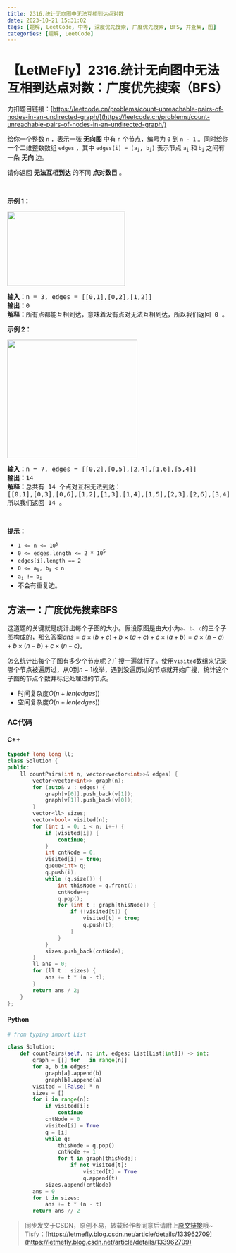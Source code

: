```yaml
---
title: 2316.统计无向图中无法互相到达点对数
date: 2023-10-21 15:31:02
tags: [题解, LeetCode, 中等, 深度优先搜索, 广度优先搜索, BFS, 并查集, 图]
categories: [题解, LeetCode]
---
```


# 【LetMeFly】2316.统计无向图中无法互相到达点对数：广度优先搜索（BFS）

力扣题目链接：[https://leetcode.cn/problems/count-unreachable-pairs-of-nodes-in-an-undirected-graph/](https://leetcode.cn/problems/count-unreachable-pairs-of-nodes-in-an-undirected-graph/)

<p>给你一个整数&nbsp;<code>n</code>&nbsp;，表示一张<strong>&nbsp;无向图</strong>&nbsp;中有 <code>n</code>&nbsp;个节点，编号为&nbsp;<code>0</code>&nbsp;到&nbsp;<code>n - 1</code>&nbsp;。同时给你一个二维整数数组&nbsp;<code>edges</code>&nbsp;，其中&nbsp;<code>edges[i] = [a<sub>i</sub>, b<sub>i</sub>]</code>&nbsp;表示节点&nbsp;<code>a<sub>i</sub></code> 和&nbsp;<code>b<sub>i</sub></code>&nbsp;之间有一条&nbsp;<strong>无向</strong>&nbsp;边。</p>

<p>请你返回 <strong>无法互相到达</strong>&nbsp;的不同 <strong>点对数目</strong>&nbsp;。</p>

<p>&nbsp;</p>

<p><strong>示例 1：</strong></p>

<p><img alt="" src="https://assets.leetcode.com/uploads/2022/05/05/tc-3.png" style="width: 267px; height: 169px;"></p>

<pre><b>输入：</b>n = 3, edges = [[0,1],[0,2],[1,2]]
<b>输出：</b>0
<b>解释：</b>所有点都能互相到达，意味着没有点对无法互相到达，所以我们返回 0 。
</pre>

<p><strong>示例 2：</strong></p>

<p><img alt="" src="https://assets.leetcode.com/uploads/2022/05/05/tc-2.png" style="width: 295px; height: 269px;"></p>

<pre><b>输入：</b>n = 7, edges = [[0,2],[0,5],[2,4],[1,6],[5,4]]
<b>输出：</b>14
<b>解释：</b>总共有 14 个点对互相无法到达：
[[0,1],[0,3],[0,6],[1,2],[1,3],[1,4],[1,5],[2,3],[2,6],[3,4],[3,5],[3,6],[4,6],[5,6]]
所以我们返回 14 。
</pre>

<p>&nbsp;</p>

<p><strong>提示：</strong></p>

<ul>
	<li><code>1 &lt;= n &lt;= 10<sup>5</sup></code></li>
	<li><code>0 &lt;= edges.length &lt;= 2 * 10<sup>5</sup></code></li>
	<li><code>edges[i].length == 2</code></li>
	<li><code>0 &lt;= a<sub>i</sub>, b<sub>i</sub> &lt; n</code></li>
	<li><code>a<sub>i</sub> != b<sub>i</sub></code></li>
	<li>不会有重复边。</li>
</ul>


    
## 方法一：广度优先搜索BFS

这道题的关键就是统计出每个子图的大小。假设原图是由大小为```a```、```b```、```c```的三个子图构成的，那么答案$ans = a\times(b + c) + b\times(a+c)+c\times(a+b) = a\times (n-a)+b\times(n-b)+c\times(n-c)$。

怎么统计出每个子图有多少个节点呢？广搜一遍就行了。使用```visited```数组来记录哪个节点被遍历过，从$0$到$n-1$枚举，遇到没遍历过的节点就开始广搜，统计这个子图的节点个数并标记处理过的节点。

+ 时间复杂度$O(n + len(edges))$
+ 空间复杂度$O(n + len(edges))$

### AC代码

#### C++

```cpp
typedef long long ll;
class Solution {
public:
    ll countPairs(int n, vector<vector<int>>& edges) {
        vector<vector<int>> graph(n);
        for (auto& v : edges) {
            graph[v[0]].push_back(v[1]);
            graph[v[1]].push_back(v[0]);
        }
        vector<ll> sizes;
        vector<bool> visited(n);
        for (int i = 0; i < n; i++) {
            if (visited[i]) {
                continue;
            }
            int cntNode = 0;
            visited[i] = true;
            queue<int> q;
            q.push(i);
            while (q.size()) {
                int thisNode = q.front();
                cntNode++;
                q.pop();
                for (int t : graph[thisNode]) {
                    if (!visited[t]) {
                        visited[t] = true;
                        q.push(t);
                    }
                }
            }
            sizes.push_back(cntNode);
        }
        ll ans = 0;
        for (ll t : sizes) {
            ans += t * (n - t);
        }
        return ans / 2;
    }
};
```

#### Python

```python
# from typing import List

class Solution:
    def countPairs(self, n: int, edges: List[List[int]]) -> int:
        graph = [[] for _ in range(n)]
        for a, b in edges:
            graph[a].append(b)
            graph[b].append(a)
        visited = [False] * n
        sizes = []
        for i in range(n):
            if visited[i]:
                continue
            cntNode = 0
            visited[i] = True
            q = [i]
            while q:
                thisNode = q.pop()
                cntNode += 1
                for t in graph[thisNode]:
                    if not visited[t]:
                        visited[t] = True
                        q.append(t)
            sizes.append(cntNode)
        ans = 0
        for t in sizes:
            ans += t * (n - t)
        return ans // 2

```

> 同步发文于CSDN，原创不易，转载经作者同意后请附上[原文链接](https://blog.letmefly.xyz/2023/10/21/LeetCode%202316.%E7%BB%9F%E8%AE%A1%E6%97%A0%E5%90%91%E5%9B%BE%E4%B8%AD%E6%97%A0%E6%B3%95%E4%BA%92%E7%9B%B8%E5%88%B0%E8%BE%BE%E7%82%B9%E5%AF%B9%E6%95%B0/)哦~
> Tisfy：[https://letmefly.blog.csdn.net/article/details/133962709](https://letmefly.blog.csdn.net/article/details/133962709)
